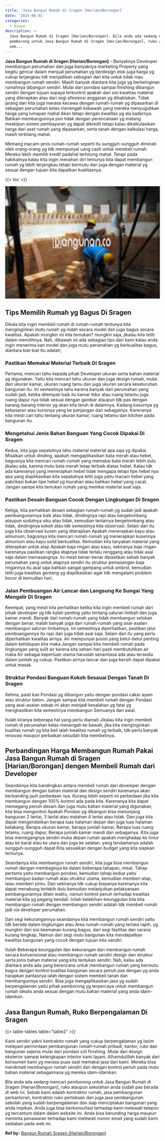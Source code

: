 ```yaml
---
title: 'Jasa Bangun Rumah di Sragen [Harian/Borongan]'
date: '2025-08-01'
categories:
  - biaya
description: >-
  Jasa Bangun Rumah di Sragen [Harian/Borongan]. Bila anda ada sedang mencari
  pemborong untuk Jasa Bangun Rumah di Sragen [Harian/Borongan], ruko ataupun
  sek...
---
```


**Jasa Bangun Rumah di Sragen \[Harian/Borongan\]** – Banyaknya Developer membangun perumahan dan juga banyaknya marketing Property yang begitu gencar dalam menjual perumahan yg berdesign elok juga harga yg cukup terjangkau tdk menjadikan sebagian dari kita untuk tidak mau membangun rumah sendiri. Masih banyak diantara kita juga yg berkeinginan rumahnya dibangun sendiri. Mulai dari pondasi sampai finishing dibangun sendiri dengan tujuan supaya terkontrol apakah dari sisi kwalitas material yang diterapkan atau dari segi efesiensi anggaran yg dihabiskan. Tidak jarang dari kita juga merasa kecewa dengan rumah-rumah yg dipasarkan di sebagian perumahan kelas menengah kebawah yang mereka menyuguhkan harga yang lumayan mahal Akan tetapi dengan kwalitas yg ala kadarnya. Bahkan membangunnya pun tidak dengan perencanaan yg matang meskipun sistem pembayaran yg dapat dikredit tetapi kalau dikalkulasikan harga dari aset rumah yang dipasarkan, serta tanah dengan kalkulasi harga, masih terbilang mahal.

Memang macam-jenis rumah-rumah seperti itu sungguh-sungguh diminati oleh orang-orang yg tdk mempunyai uang cash untuk membeli rumah. Mereka lebih memilih kredit padahal terhitung mahal. Tetapi pada hakikatnya kalau kita ingin menahan diri tentunya kita dapat membangun rumah yg lebih terjangkau tetapi bermutu dan juga dengan material yg sesuai dengan tujuan kita dapatkan kualitasnya.

{{< toc >}}

![Jasa Bangun Rumah di Sragen [Harian/Borongan]](/images/borong-bangunan-15.png)

## Tips Memilih Rumah yg Bagus Di Sragen

Dikala kita ingin membeli rumah di rumah-rumah tentunya kita menginginkan mutu rumah yg indah secara model dan juga bagus secara kwalitas. Apakah mungkin ini kita temukan? mungkin saja, jikalau kita teliti dalam memilihnya. Nah, dibawah ini ada sebagian tips dari kami kalau anda ingin menerima kan model dan juga mutu perumahan yg berkualitas bagus, diantara kiat-kiat Itu adalah;

### Pastikan Memakai Material Terbaik Di Sragen

Pertama, mencari tahu kepada pihak Developer ukuran serta bahan material yg digunakan. Yaitu kita mencari tahu ukuran dan juga design rumah, mulai dari ukuran kamar, ukuran ruang tamu dan juga ukuran secara keseluruhan bangunan itu. Ini semestinya tahu karena banyak dari perumahan yang sudah jadi, ketika ditempati baik itu kamar tidur atau ruang tetamu juga ruang dapur nya tidak sesuai dengan gambar ataupun tdk pas dengan barang-barang interior yg akan kita taruh di dalamnya. Kadang kasurnya yg kebesaran atau kursinya yang ke panjangan dan sebagainya. Karenanya kita mesti cari tahu tentang ukuran kamar, ruang tetamu dan kitchen pada bangunan itu.

### Mengetahui Jenis Bahan Banguan Yang Cocok Dipakai Di Sragen

Kedua, kita juga sepatutnya tahu material material apa saja yg dipakai. Misalkan untuk dinding, apakah mengaplikasikan bata merah atau hebel, bagusnya kita mencari rumah-rumah yang memakai bata merah lebih dulu jikalau ada, karena mutu bata merah tetap terbaik diatas hebel. Kalau tdk ada karenanya yang menerapkan hebel tidak mengapa tetapi tipe hebel nya apa yang diaplikasikan kita sepatutnya teliti juga yaitu macam hebel yang pabrikasi bukan tipe hebel yg murahan atau bahkan hebel yang cacat. Jangan sampe kita temukan rumah yang memkai material asal saja.

### Pastikan Desain Banguan Cocok Dengan Lingkungan Di Sragen

Ketiga, kita perhatikan desain sebagian rumah-rumah yg sudah jadi apakah pembangunannya baik atau tidak, dindingnya rapi atau bergelombang ataupun sudutnya siku atau tidak, kemudian lantainya bergelombang atau tidak, dindingnya kokoh atau tdk semestinya kita observasi. Selain dari itu juga kita observasi kusen yang diterapkan Apakah menerapkan kayu atau almunium, bagusnya kita mencari rumah-rumah yg menerapkan kusennya almunium atau kayu solid berkualitas. Kemudian kita tanyakan material yang diterapkan untuk atap Apakah baja ringan atau kayu, sekiranya baja ringan karenanya pastikan rangka atapnya tidak terlalu renggang atau tidak asal saja dalam memasangnya. Ini mesti benar-benar dipastikan sebab banyak perumahan yang untuk atapnya sendiri itu struktur pemasangan baja ringannya itu asal saja bahkan sangat gampang untuk ambrol, kemudian teliti juga kwalitas genteng yg diaplikasikan agar tdk mengalami problem bocor di kemudian hari.

### Jalan Pembuangan Air Lancar dan Langsung Ke Sungai Yang Mengalir Di Sragen

Keempat, yang mesti kita perhatikan ketika kita ingin membeli rumah dari pihak developer yg tdk kalah penting yaitu tentang saluran limbah dan juga kamar mandi. Banyak dari rumah-rumah yang tidak membangun selokan dengan benar, malah banyak juga dari rumah-rumah yang asal-asalan membangun saluran limbahnya. Ini semestinya diperhatikan, pastikan jalur pembuangannya itu rapi dan juga tidak asal saja. Selain dari itu yang perlu diperhatikan kwalitas airnya. Air mempunyai posisi yang betul-betul penting dalam kehidupan kita maka Jangan sampai kita membeli rumah pada lingkungan yang sulit air karena kita sehari-hari pasti membutuhkan air maka Air sebagai keperluan utama haruslah senantiasa ada atau tersedia dalam jumlah yg cukup. Pastikan airnya lancar dan juga bersih dapat dipakai untuk masak.

### Struktur Pondasi Banguan Kokoh Sesauai Dengan Tanah Di Sragen

Kelima, pasti kan Pondasi yg dibangun yaitu dengan pondasi cakar ayam atau struktur beton. Jangan sampai kita membeli rumah dengan Pondasi yang asal-asalan sebab ini akan menjadi kesalahan yg fatal yg menghasilkan kita semestinya membangun Semuanya dari awal.

Itulah kiranya beberapa hal yang perlu diamati Jikalau kita ingin membeli rumah di perumahan kelas menengah ke bawah, jika kita menginginkan kualitas rumah yg kita beli ialah kwalitas rumah yg terbaik, tdk perlu banyak renovasi maupun perbaikan sesudah kita membelinya.

## Perbandingan Harga Membangun Rumah Pakai Jasa Bangun Rumah di Sragen \[Harian/Borongan\] dengen Membeli Rumah dari Developer

Seandainya kita bandingkan antara membeli rumah dari developer dengan membangun dengan bahan material dan design sendiri karenanya akan berbanding jauh perbedaan nya. Kurang lebih seperti ini perbedaan jika kita membangun dengan 100% kontrol ada pada kita. Karenanya kita dapat memegang penuh desain dan juga mutu bahan material yang digunakan, kita bisa mengontrol Apakah Pondasi yg dibangun bisa menunjang bangunan 2 lantai, 3 lantai atau malahan 4 lantai atau tidak. Dan juga kita dapat mengendalikan berapa luas halaman depan dan juga luas halaman belakang. Berapa ukuran kamar, berapa jumlah kamar, Berapa luas ruang tetamu, ruang dapur, Berapa jumlah kamar mandi dan sebagainya. Kita juga bisa memegangnya sendiri muka depan rumah apakah menghadap ke timur atau ke barat atau ke utara dan juga ke selatan. yang terutamanya adalah sungguh-sungguh dapat Kita sesuaikan dengan budget yang kita siapkan tentunya.

Seandainya kita membangun rumah sendiri, kita juga bisa membangun rumah dengan membaginya ke dalam beberapa tahapan, misal. Tahap pertama yaitu membangun pondasi, kemudian tahap kedua yaitu membangun badan rumah atau struktur utama, kemudian memberi atap, lalau memberi pintu. Dan sekiranya tdk cukup biayanya karenanya kita dapat menabung terlebih dulu kemudian melanjutkan pelaksanaan pembangunannya dilain waktu, namun kontrol penuh terhadap kwalitas material kita yg pegang kendali. Inilah kelebihan-keunggulan bila kita membangun rumah dengan membangun sendiri adalah tdk membeli rumah jadi via developer perumahan.

Dari segi kekurangannya seandainya kita membangun rumah sendiri yaitu tdk berada dalam lingkungan atau Area rumah-rumah yang tertata rapih. yg mungkin dari sisi keamanan kurang bagus, dari segi fasilitas dan sarana kurang lengkap, Namun dari segi mutu bangunan kita mendapatkan kwalitas bangunan yang cocok dengan tujuan kita sendiri.

Itulah Beberapa keunggulan dan kekurangan dari membangun rumah secara konvensional atau membangun rumah sendiri design dan struktur serta jenis bahan material yang kita tentukan sendiri. Nah, kalau ada diantara anda ada yang berencana untuk membangun rumah yang bermutu bagus dengan kontrol kualitas bangunan secara penuh pas dengan yg anda harapkan pantasnya ialah dengan sistem membeli tanah dan membangunnya sendiri. Bisa juga mengaplikasikan jasa yg sudah berpengalaman yaitu pihak pemborong yg terpercaya untuk membangun rumah idealis anda sesuai dengan mutu bahan material yang anda idam-idamkan.

## Jasa Bangun Rumah, Ruko Berpengalaman Di Sragen

{{< table-tables table="table2" >}}

Kami sendiri yakni kontraktor rumah yang cukup berpengalaman yg lazim melayani permintaan pembangunan rumah-rumah pribadi, kantor, ruko dan bangunan sejenis mulai dari pondasi s/d finishing. Mulai dari design eksterior sampai kelengkapan interior kami layani. Alhamdulillah banyak dari konsumen kami yg merasa puas saat memakai jasa dari kami. Mereka bisa menikmati membangun rumah sendiri dan dengan kontrol penuh pada mutu bahan material sebagaimana yg mereka idam-idamkan.

Bila anda ada sedang mencari pemborong untuk Jasa Bangun Rumah di Sragen \[Harian/Borongan\], ruko ataupun sekolahan anda sudah pas berada di web ini. Sebab kami adalah kontraktor rumah, jasa pembangunan perkantoran, kontraktor ruko pertokoan dan juga jasa pembangunan sekolah yang sudah berpengalaman dan siap menciptakan bangunan yang anda impikan. Anda juga bisa berkonsultasi terhadap kami melewati telepon yg tercantum dalam dalam website ini. Anda bisa berunding harga maupun meminta penawaran terhadap kami melewati nomor email yang sudah kami sediakan pada web ini.

**Ref by:** [Bangun Rumah Sragen [Harian/Borongan]](https://id.wikipedia.org/wiki/Bangun)
